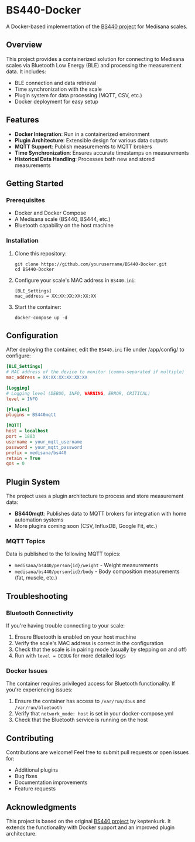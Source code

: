 # BS440-Docker

A Docker-based implementation of the [BS440 project](https://github.com/keptenkurk/BS440/) for Medisana scales.

## Overview

This project provides a containerized solution for connecting to Medisana scales via Bluetooth Low Energy (BLE) and processing the measurement data. It includes:

- BLE connection and data retrieval
- Time synchronization with the scale
- Plugin system for data processing (MQTT, CSV, etc.)
- Docker deployment for easy setup

## Features

- **Docker Integration**: Run in a containerized environment
- **Plugin Architecture**: Extensible design for various data outputs
- **MQTT Support**: Publish measurements to MQTT brokers
- **Time Synchronization**: Ensures accurate timestamps on measurements
- **Historical Data Handling**: Processes both new and stored measurements

## Getting Started

### Prerequisites

- Docker and Docker Compose
- A Medisana scale (BS440, BS444, etc.)
- Bluetooth capability on the host machine

### Installation

1. Clone this repository:
   ```
   git clone https://github.com/yourusername/BS440-Docker.git
   cd BS440-Docker
   ```

2. Configure your scale's MAC address in `BS440.ini`:
   ```
   [BLE_Settings]
   mac_address = XX:XX:XX:XX:XX:XX
   ```

3. Start the container:
   ```
   docker-compose up -d
   ```

## Configuration

After deploying the container, edit the `BS440.ini` file under /app/config/ to configure:

```ini
[BLE_Settings]
# MAC address of the device to monitor (comma-separated if multiple)
mac_address = XX:XX:XX:XX:XX:XX

[Logging]
# Logging level (DEBUG, INFO, WARNING, ERROR, CRITICAL)
level = INFO

[Plugins]
plugins = BS440mqtt

[MQTT]
host = localhost
port = 1883
username = your_mqtt_username
password = your_mqtt_password
prefix = medisana/bs440
retain = True
qos = 0
```

## Plugin System

The project uses a plugin architecture to process and store measurement data:

- **BS440mqtt**: Publishes data to MQTT brokers for integration with home automation systems
- More plugins coming soon (CSV, InfluxDB, Google Fit, etc.)

### MQTT Topics

Data is published to the following MQTT topics:

- `medisana/bs440/person{id}/weight` - Weight measurements
- `medisana/bs440/person{id}/body` - Body composition measurements (fat, muscle, etc.)

## Troubleshooting

### Bluetooth Connectivity

If you're having trouble connecting to your scale:

1. Ensure Bluetooth is enabled on your host machine
2. Verify the scale's MAC address is correct in the configuration
3. Check that the scale is in pairing mode (usually by stepping on and off)
4. Run with `level = DEBUG` for more detailed logs

### Docker Issues

The container requires privileged access for Bluetooth functionality. If you're experiencing issues:

1. Ensure the container has access to `/var/run/dbus` and `/var/run/bluetooth`
2. Verify that `network_mode: host` is set in your docker-compose.yml
3. Check that the Bluetooth service is running on the host

## Contributing

Contributions are welcome! Feel free to submit pull requests or open issues for:

- Additional plugins
- Bug fixes
- Documentation improvements
- Feature requests

## Acknowledgments

This project is based on the original [BS440 project](https://github.com/keptenkurk/BS440/) by keptenkurk. It extends the functionality with Docker support and an improved plugin architecture.
